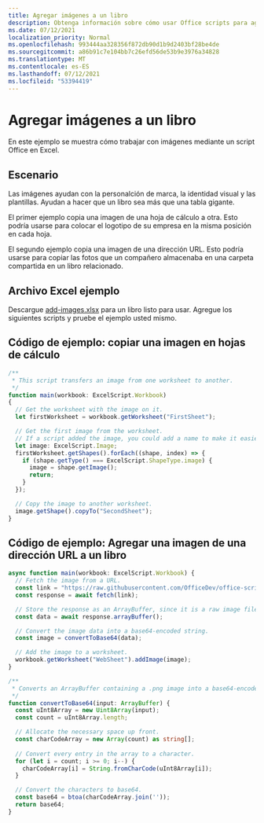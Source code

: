 ```yaml
---
title: Agregar imágenes a un libro
description: Obtenga información sobre cómo usar Office scripts para agregar una imagen a un libro y copiarla entre hojas.
ms.date: 07/12/2021
localization_priority: Normal
ms.openlocfilehash: 993444aa328356f872db90d1b9d2403bf28be4de
ms.sourcegitcommit: a86b91c7e104bb7c26efd56de53b9e3976a34828
ms.translationtype: MT
ms.contentlocale: es-ES
ms.lasthandoff: 07/12/2021
ms.locfileid: "53394419"
---
```

# <a name="add-images-to-a-workbook"></a>Agregar imágenes a un libro

En este ejemplo se muestra cómo trabajar con imágenes mediante un script Office en Excel.

## <a name="scenario"></a>Escenario

Las imágenes ayudan con la personalción de marca, la identidad visual y las plantillas. Ayudan a hacer que un libro sea más que una tabla gigante.

El primer ejemplo copia una imagen de una hoja de cálculo a otra. Esto podría usarse para colocar el logotipo de su empresa en la misma posición en cada hoja.

El segundo ejemplo copia una imagen de una dirección URL. Esto podría usarse para copiar las fotos que un compañero almacenaba en una carpeta compartida en un libro relacionado.

## <a name="sample-excel-file"></a>Archivo Excel ejemplo

Descargue <a href="add-images.xlsx">add-images.xlsx</a> para un libro listo para usar. Agregue los siguientes scripts y pruebe el ejemplo usted mismo.

## <a name="sample-code-copy-an-image-across-worksheets"></a>Código de ejemplo: copiar una imagen en hojas de cálculo

```TypeScript
/**
 * This script transfers an image from one worksheet to another.
 */
function main(workbook: ExcelScript.Workbook)
{
  // Get the worksheet with the image on it.
  let firstWorksheet = workbook.getWorksheet("FirstSheet");

  // Get the first image from the worksheet.
  // If a script added the image, you could add a name to make it easier to find.
  let image: ExcelScript.Image;
  firstWorksheet.getShapes().forEach((shape, index) => {
    if (shape.getType() === ExcelScript.ShapeType.image) {
      image = shape.getImage();
      return;
    }
  });

  // Copy the image to another worksheet.
  image.getShape().copyTo("SecondSheet");
}
```

## <a name="sample-code-add-an-image-from-a-url-to-a-workbook"></a>Código de ejemplo: Agregar una imagen de una dirección URL a un libro

```TypeScript
async function main(workbook: ExcelScript.Workbook) {
  // Fetch the image from a URL.
  const link = "https://raw.githubusercontent.com/OfficeDev/office-scripts-docs/master/docs/images/git-octocat.png";
  const response = await fetch(link);

  // Store the response as an ArrayBuffer, since it is a raw image file.
  const data = await response.arrayBuffer();

  // Convert the image data into a base64-encoded string.
  const image = convertToBase64(data);

  // Add the image to a worksheet.
  workbook.getWorksheet("WebSheet").addImage(image);
}

/**
 * Converts an ArrayBuffer containing a .png image into a base64-encoded string.
 */
function convertToBase64(input: ArrayBuffer) {
  const uInt8Array = new Uint8Array(input);
  const count = uInt8Array.length;

  // Allocate the necessary space up front.
  const charCodeArray = new Array(count) as string[];
  
  // Convert every entry in the array to a character.
  for (let i = count; i >= 0; i--) { 
    charCodeArray[i] = String.fromCharCode(uInt8Array[i]);
  }

  // Convert the characters to base64.
  const base64 = btoa(charCodeArray.join(''));
  return base64;
}
```
